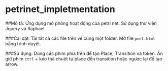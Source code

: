 # petrinet_impletmentation


##Mô tả:
Ứng dụng mô phỏng hoạt động của petri net. Sử dụng thư viện Jquery và Raphael.

###Cài đặt:
Tải tất cả các file trên về cùng một folder.
Mở file `pnet.html` bằng trình duyệt.

###Sử dụng:
Dùng các phím phía trên để tạo Place, Transition và token.
Ấn giữ phím `ctrl` + kéo thả chuột tự place đến transition hoặc ngược lại để tạo arrow.
